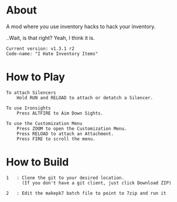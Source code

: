 About
===
A mod where you use inventory hacks to hack your inventory.

..Wait, is that right? Yeah, I think it is.

	Current version: v1.3.1 r2
	Code-name: "I Hate Inventory Items"

How to Play
===

	To attach Silencers
		Hold RUN and RELOAD to attach or detatch a Silencer.
	
	To use Ironsights
		Press ALTFIRE to Aim Down Sights.
	
	To use the Customization Menu
		Press ZOOM to open the Customization Menu.
		Press RELOAD to attach an Attachment.
		Press FIRE to scroll the menu.

How to Build
===

	1	: Clone the git to your desired location.
		  (If you don't have a git client, just click Download ZIP)

	2	: Edit the makepk7 batch file to point to 7zip and run it